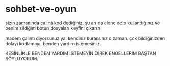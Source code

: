 # sohbet-ve-oyun
sizin zamanında çalıntı kod dediğiniz, şu an da clone edip kullandığınız ve benim sildiğim botun dosyaları keyfini çıkarın

madem çalıntı diyorsunuz ya, kendiniz kurarsınız o zaman. çok bildiğinizden dolayı kodlamayı, benden yardım istemesiniz.

KESİNLİKLE BENDEN YARDIM İSTEMEYİN DİREK ENGELLERİM BAŞTAN SÖYLÜYORUM.
